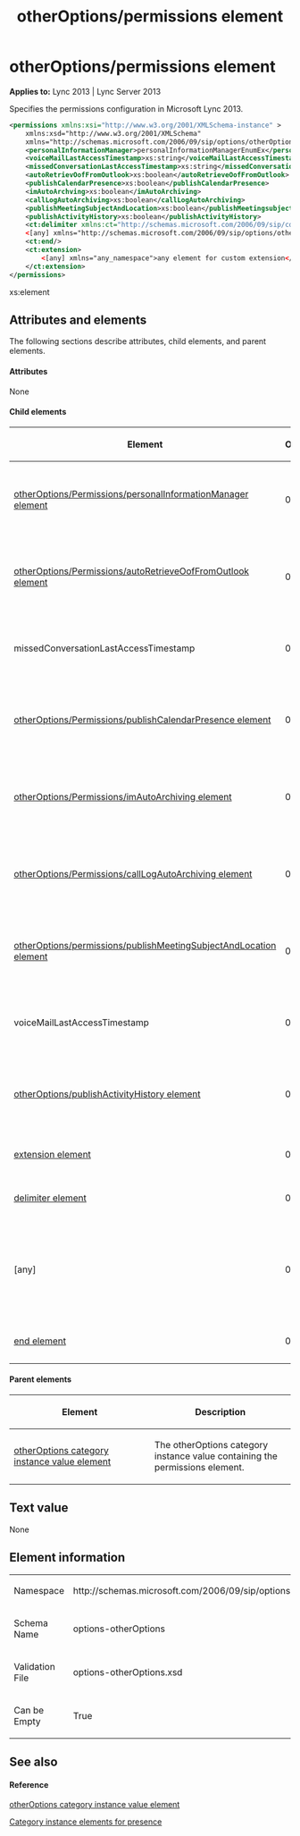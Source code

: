 ﻿---
title: otherOptions/permissions element
TOCTitle: otherOptions/permissions element
ms:assetid: 0d1925c4-072a-47ce-a824-5d25f0a616a5
ms:mtpsurl: https://msdn.microsoft.com/en-us/library/Dn454756(v=office.15)
ms:contentKeyID: 57093643
ms.date: 07/24/2014
mtps_version: v=office.15
dev_langs:
- xml
---

# otherOptions/permissions element


**Applies to:** Lync 2013 | Lync Server 2013

Specifies the permissions configuration in Microsoft Lync 2013.

```xml
<permissions xmlns:xsi="http://www.w3.org/2001/XMLSchema-instance" >
    xmlns:xsd="http://www.w3.org/2001/XMLSchema"
    xmlns="http://schemas.microsoft.com/2006/09/sip/options/otherOptions">
    <personalInformationManager>personalInformationManagerEnumEx</personalInformationManager>
    <voiceMailLastAccessTimestamp>xs:string</voiceMailLastAccessTimestamp>
    <missedConversationLastAccessTimestamp>xs:string</missedConversationLastAccessTimestamp>
    <autoRetrievOofFromOutlook>xs:boolean</autoRetrieveOofFromOutlook>
    <publishCalendarPresence>xs:boolean</publishCalendarPresence>
    <imAutoArchving>xs:boolean</imAutoArchiving>
    <callLogAutoArchiving>xs:boolean</callLogAutoArchiving>
    <publishMeetingSubjectAndLocation>xs:boolean</publishMeetingsubjectAndLocation>
    <publishActivityHistory>xs:boolean</publishActivityHistory>
    <ct:delimiter xmlns:ct="http://schemas.microsoft.com/2006/09/sip/commontypes" />
    <[any] xmlns="http://schemas.microsoft.com/2006/09/sip/options/otherOptions">any element for a schema extension</[any]>
    <ct:end/>
    <ct:extension>
        <[any] xmlns="any_namespace">any element for custom extension</[any]>
    </ct:extension>
</permissions>
```

xs:element

## Attributes and elements

The following sections describe attributes, child elements, and parent elements.

#### Attributes

None

#### Child elements

<table>
<colgroup>
<col style="width: 33%" />
<col style="width: 33%" />
<col style="width: 33%" />
</colgroup>
<thead>
<tr class="header">
<th><p>Element</p></th>
<th><p>Occurrence</p></th>
<th><p>Description</p></th>
</tr>
</thead>
<tbody>
<tr class="odd">
<td><p><a href="otheroptions-permissions-personalinformationmanager-element.md">otherOptions/Permissions/personalInformationManager element</a></p></td>
<td><p>0 or 1</p></td>
<td><p>A simple XML element containing a value of the personalInformationManagerEnumEx type to specify the personal information manager for the user.</p></td>
</tr>
<tr class="even">
<td><p><a href="otheroptions-permissions-autoretrieveooffromoutlook-element.md">otherOptions/Permissions/autoRetrieveOofFromOutlook element</a></p></td>
<td><p>0 or 1</p></td>
<td><p>A simple XML element containing a value of the xs:boolean type to specify whether to automatically retrieve OOF messages from Outlook.</p></td>
</tr>
<tr class="odd">
<td><p>missedConversationLastAccessTimestamp</p></td>
<td><p>0 or 1</p></td>
<td><p>A simple XML element containing a value of the xs:string type to specify the time when the missed conversations were last accessed.</p></td>
</tr>
<tr class="even">
<td><p><a href="otheroptions-permissions-publishcalendarpresence-element.md">otherOptions/Permissions/publishCalendarPresence element</a></p></td>
<td><p>0 or 1</p></td>
<td><p>A simple XML element containing a value of the xs:boolean type to specify whether to publish calendar presence (true) or not (false). The default setting is true.</p></td>
</tr>
<tr class="odd">
<td><p><a href="otheroptions-permissions-imautoarchiving-element.md">otherOptions/Permissions/imAutoArchiving element</a></p></td>
<td><p>0 or 1</p></td>
<td><p>A simple XML element containing a value of the xs:boolean type to specify whether to automatically archive IM messages (true) or not (false). The default setting is true.</p></td>
</tr>
<tr class="even">
<td><p><a href="otheroptions-permissions-calllogautoarchiving-element.md">otherOptions/Permissions/callLogAutoArchiving element</a></p></td>
<td><p>0 or 1</p></td>
<td><p>A simple XML element containing a value of the xs:boolean type to specify whether to automatically archive call logs (true) or not (false). The default setting is true.</p></td>
</tr>
<tr class="odd">
<td><p><a href="otheroptions-permissions-publishmeetingsubjectandlocation-element.md">otherOptions/permissions/publishMeetingSubjectAndLocation element</a></p></td>
<td><p>0 or 1</p></td>
<td><p>A simple XML element containing a value of the xs:boolean type to specify whether to publish meeting subject and location (true) or not (false). The default setting is true.</p></td>
</tr>
<tr class="even">
<td><p>voiceMailLastAccessTimestamp</p></td>
<td><p>0 or 1</p></td>
<td><p>A simple XML element containing a value of the xs:string type to specify the time when the voice mail was last accessed.</p></td>
</tr>
<tr class="odd">
<td><p><a href="otheroptions-publishactivityhistory-element.md">otherOptions/publishActivityHistory element</a></p></td>
<td><p>0 or 1</p></td>
<td><p>A simple XML element containing a value of the xs:boolean type to specify whether to publish activity history (true) or not (false). The default setting is true.</p></td>
</tr>
<tr class="even">
<td><p><a href="extension-element.md">extension element</a></p></td>
<td><p>0 or 1</p></td>
<td><p>Application-dependent custom extension to this element.</p></td>
</tr>
<tr class="odd">
<td><p><a href="delimiter-element.md">delimiter element</a></p></td>
<td><p>0 or more</p></td>
<td><p>A marker to begin a version-dependent schema extension.</p></td>
</tr>
<tr class="even">
<td><p>[any]</p></td>
<td><p>0 or more</p></td>
<td><p>Custom element of any name in the same namespace describing a schema extension to this element. This element must be enclosed between a delimiter element and an end element or between a two delimiter elements.</p></td>
</tr>
<tr class="odd">
<td><p><a href="end-element.md">end element</a></p></td>
<td><p>0 or 1</p></td>
<td><p>The marker to end all the schema extensions.</p></td>
</tr>
</tbody>
</table>


#### Parent elements

<table>
<colgroup>
<col style="width: 50%" />
<col style="width: 50%" />
</colgroup>
<thead>
<tr class="header">
<th><p>Element</p></th>
<th><p>Description</p></th>
</tr>
</thead>
<tbody>
<tr class="odd">
<td><p><a href="otheroptions-category-instance-value-element.md">otherOptions category instance value element</a></p></td>
<td><p>The otherOptions category instance value containing the permissions element.</p></td>
</tr>
</tbody>
</table>


## Text value

None

## Element information

<table>
<colgroup>
<col style="width: 50%" />
<col style="width: 50%" />
</colgroup>
<tbody>
<tr class="odd">
<td><p>Namespace</p></td>
<td><p>http://schemas.microsoft.com/2006/09/sip/options/otherOptions</p></td>
</tr>
<tr class="even">
<td><p>Schema Name</p></td>
<td><p>options-otherOptions</p></td>
</tr>
<tr class="odd">
<td><p>Validation File</p></td>
<td><p>options-otherOptions.xsd</p></td>
</tr>
<tr class="even">
<td><p>Can be Empty</p></td>
<td><p>True</p></td>
</tr>
</tbody>
</table>


## See also

#### Reference

[otherOptions category instance value element](otheroptions-category-instance-value-element.md)

[Category instance elements for presence](category-instance-elements-for-presence.md)

